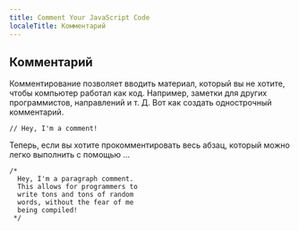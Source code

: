 ```yaml
---
title: Comment Your JavaScript Code
localeTitle: Комментарий
---
```

## Комментарий

Комментирование позволяет вводить материал, который вы не хотите, чтобы компьютер работал как код. Например, заметки для других программистов, направлений и т. Д. Вот как создать однострочный комментарий.
```
// Hey, I'm a comment! 
```

Теперь, если вы хотите прокомментировать весь абзац, который можно легко выполнить с помощью ...
```
/* 
  Hey, I'm a paragraph comment. 
  This allows for programmers to 
  write tons and tons of random 
  words, without the fear of me 
  being compiled! 
 */ 

```